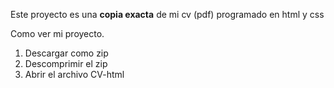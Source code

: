 Este proyecto es una **copia exacta** de mi cv (pdf) programado en html y css

Como ver mi proyecto.

1. Descargar como zip
2. Descomprimir el zip
3. Abrir el archivo CV-html


